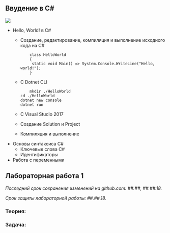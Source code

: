 ## Ввудение в С#

![](https://github.com/AnzhelikaKravchuk/2018-2019.MMF.BSU/blob/master/3%20course/Pictures/1.%20%D0%92%D0%B2%D0%B5%D0%B4%D0%B5%D0%BD%D0%B8%D0%B5%20%D0%B2%20C%23.png)
  - Hello, World! в C#
    - Создание, редактирование, компиляция и выполнение исходного кода на C# 
    
              class HelloWorld
              {
	           static void Main() => System.Console.WriteLine("Hello, world!");
              }        
      
    - C Dotnet CLI
    
              mkdir ./HelloWorld
	      cd ./HelloWorld
	      dotnet new console
	      dotnet run

    - C Visual Studio 2017
    - Создание Solution и Project
    - Компиляция и выполнение
  - Основы синтаксиса C#
    - Ключевые слова C#
    - Идентификаторы
  - Работа с переменными

## Лабораторная работа 1 

*Последний срок сохранения изменений на github.com: ##.##, ##.##.18.*

*Срок защиты лабораторной работы:  ##.##.18.*

### Теория:  

### Задача: 
